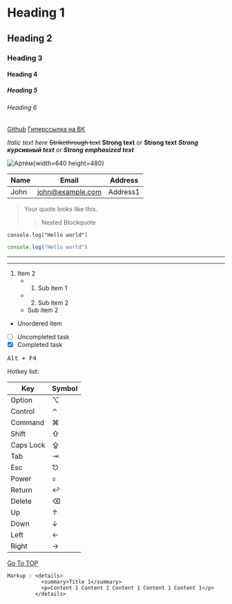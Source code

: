 
# Heading 1
## Heading 2
### Heading 3
#### Heading 4
##### Heading 5
###### Heading 6

[Github](https://www.github.com "Github home")
[Гиперссылка на ВК](https://vk.com/mr.immeasurable "Заголовок ссылки при наводке курсором")

_Italic text here_
~~Strikethrough text~~
__Strong text__ or **Strong text**
___Strong курсивный text___ or ***Strong emphasized text***

![Артём](https://sun9-39.userapi.com/impg/BS6MHrYgkC7z6rVcNfUYrrJ2ojxeeR8q2rIgbw/6AT8dJkgLgU.jpg?size=736x1080&quality=95&sign=e1ebaa4932e9af717a5bebb9a9e87b3c&type=album){width=640 height=480}



|Name|Email|Address|
|----|-----|-------|
|John|john@example.com|Address1|

>Your quote looks like this.
>> Nested Blockquote


`
console.log("Hello world")
`

```js
console.log("Hello world")
```
---

***

1. Item 2
   * 1. Sub item 1
   * 2. Sub item 2
   * Sub item 2
* Unordered item

- [ ] Uncompleted task
- [x] Completed task

<kbd>Alt + F4</kbd>

Hotkey list:

| Key | Symbol |
| --- | --- |
| Option | ⌥ |
| Control | ⌃ |
| Command | ⌘ |
| Shift | ⇧ |
| Caps Lock | ⇪ |
| Tab | ⇥ |
| Esc | ⎋ |
| Power | ⌽ |
| Return | ↩ |
| Delete | ⌫ |
| Up | ↑ |
| Down | ↓ |
| Left | ← |
| Right | → |

[Go To TOP](#TOP)

    Markup : <details>
               <summary>Title 1</summary>
               <p>Content 1 Content 1 Content 1 Content 1 Content 1</p>
             </details>
